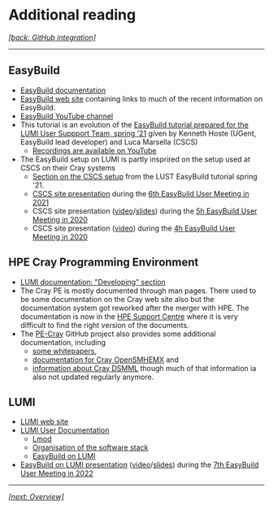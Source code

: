 # Additional reading

*[[back: GitHub integration]](3_Advanced/3_05_github_integration.md)*

---

## EasyBuild

-   [EasyBuild documentation](https://docs.easybuild.io/en/latest/#)
-   [EasyBuild web site](https://easybuild.io/) containing links to much of the recent information on
    EasyBuild.
-   [EasyBuild YouTube channel](https://www.youtube.com/c/EasyBuilders)
-   This tutorial is an evolution of the 
    [EasyBuild tutorial prepared for the LUMI User Suppport Team, spring '21](https://easybuilders.github.io/easybuild-tutorial/2021-lust/)
    given by Kenneth Hoste (UGent, EasyBuild lead developer) and Luca Marsella (CSCS)
    -   [Recordings are available on YouTube](https://www.youtube.com/watch?v=JTRw8hqi6x0&list=PLhnGtSmEGEQh573bk3BeOj_KCRBBiA5OT)
-   The EasyBuild setup on LUMI is partly insprired on the setup used at CSCS on their Cray systems
    -   [Section on the CSCS setup](https://easybuilders.github.io/easybuild-tutorial/2021-lust/cray/easybuild_at_cscs/)
        from the LUST EasyBuild tutorial spring '21. 
    -   [CSCS site presentation](https://easybuild.io/eum21/#eb-site-talk-cscs)
        during the [6th EasyBuild User Meeting in 2021](https://easybuild.io/eum21/)
    -   CSCS site presentation ([video](https://www.youtube.com/watch?v=rhoHmUhzSGw&list=PLhnGtSmEGEQidEM8MZKkOaVutgt9WmqI0)/[slides](https://users.ugent.be/~kehoste/eum20/eum20_11_luca_cscs.pdf))
        during the [5h EasyBuild User Meeting in 2020](https://github.com/easybuilders/easybuild/wiki/5th-EasyBuild-User-Meeting)
    -   CSCS site presentation ([video](https://youtu.be/qLuHeaFmydM?list=PLhnGtSmEGEQhEjG5hD70tRwL3n58aWNHc&t=1451))
        during the [4h EasyBuild User Meeting in 2020](https://github.com/easybuilders/easybuild/wiki/4th-EasyBuild-User-Meeting)


## HPE Cray Programming Environment

-   [LUMI documentation: "Developing" section](https://docs.lumi-supercomputer.eu/development/)
-   The Cray PE is mostly documented through man pages. There used to be some documentation on the
    Cray web site also but the documentation system got reworked after the merger with HPE.
    The documentation is now in the [HPE Support Centre](https://support.hpe.com/) where it
    is very difficult to find the right version of the documents.
-   The [PE-Cray](https://github.com/PE-Cray) GitHub project also provides some additional 
    documentation, including
    -   [some whitepapers](https://github.com/PE-Cray/whitepapers),
    -   [documentation for Cray OpenSMHEMX](https://github.com/PE-Cray/cray-openshmemx) and
    -   [information about Cray DSMML](https://github.com/PE-Cray/cray-dsmml)
    though much of that information ia also not updated regularly anymore.


## LUMI

-   [LUMI web site](https://lumi-supercomputer.eu/)
-   [LUMI User Documentation](https://docs.lumi-supercomputer.eu/)
    -   [Lmod](https://docs.lumi-supercomputer.eu/computing/Lmod_modules/)
    -   [Organisation of the software stack](https://docs.lumi-supercomputer.eu/computing/softwarestacks/)
    -   [EasyBuild on LUMI](https://docs.lumi-supercomputer.eu/software/installing/easybuild/)
-   [EasyBuild on LUMI presentation](https://easybuild.io/eum22/#lumi)
    ([video](https://www.youtube.com/watch?v=hZezVG6lJNk&list=PLhnGtSmEGEQgCneeSQvYoIZrbv7wIKlo2)/[slides](https://easybuild.io/eum22/001_eum22_EasyBuild_on_LUMI.pdf))
    during the [7th EasyBuild User Meeting in 2022](https://easybuild.io/eum22/) 

---

*[[next: Overview]](index.md)*
